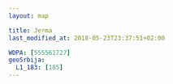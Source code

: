 ```yaml
---
layout: map

title: Jerma
last_modified_at: 2018-05-23T23:37:51+02:00

WDPA: [555561727]
geoSrbija:
  L1_183: [185]
---
```

